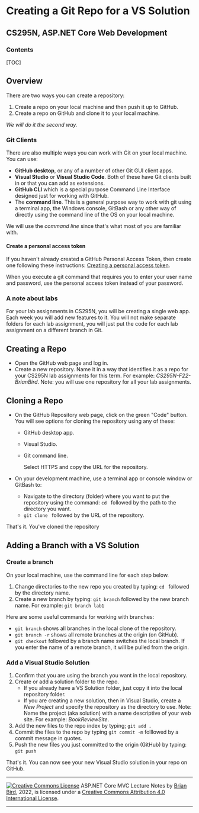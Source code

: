 <h1>Creating a Git Repo for a VS Solution</h1>

<h2>CS295N, ASP.NET Core Web Development</h2>



<h3>Contents</h3>

[TOC]

## Overview

There are two ways you can create a repository:

1. Create a repo on your local machine and then push it up to GitHub.
2. Create a repo on GitHub and clone it to your local machine. 

*We will do it the second way.*

### Git Clients

There are also multiple ways you can work with Git on your local machine. You can use:

- **GitHub desktop**, or any of a number of other Git GUI client apps.
- **Visual Studio** or **Visual Studio Code**. Both of these have Git clients built in or that you can add as extensions.
- **GitHub CLI** which is a special purpose Command Line Interface designed just for working with GitHub.
- The **command line**. This is a general purpose way to work with git using a terminal app, the Windows console, GitBash or any other way of directly using the command line of the OS on your local machine.

We will use the *command line* since that's what most of you are familiar with.

#### Create a personal access token

If you haven't already created a GitHub Personal Access Token, then create one following these instructions: [Creating a personal access token](https://docs.github.com/en/authentication/keeping-your-account-and-data-secure/creating-a-personal-access-token).

When you execute a git command that requires you to enter your user name and password, use the personal access token instead of your password.

### A note about labs

For your lab assignments in CS295N, you will be creating a single web app. Each week you will add new features to it. You will not make separate folders for each lab assignment, you will just put the code for each lab assignment on a different branch in Git.

## Creating a Repo

- Open the GitHub web page and log in.
- Create a new repository. Name it in a way that identifies it as a repo for your CS295N lab assignments for this term. For example: *CS295N-F22-BrianBird*.
  Note: you will use one repository for all your lab assignments.

## Cloning a Repo

- On the GitHub Repository web page, click on the green "Code" button. You will see options for cloning the repository using any of these:

  - GitHub desktop app.
  - Visual Studio.
  - Git command line.

     Select HTTPS and copy the URL for the repository.

- On your development machine, use a terminal app or console window or GitBash to:

  - Navigate to the directory (folder) where you want to put the repository using the command: `cd ` followed by the path to the directory you want.
  - `git clone ` followed by the URL of the repository.

That's it. You've cloned the repository

## Adding a Branch with a VS Solution

### Create a branch

On your local machine, use the command line for each step below.

1. Change directories to the new repo you created by typing: `cd ` followed by the directory name.
2. Create a new branch by typing: `git branch` followed by the new branch name.
   For example: `git branch lab1`

Here are some useful commands for working with branches:

- `git branch` shows all branches in the local clone of the repository.
- `git branch -r` shows all remote branches at the origin  (on GitHub).
- `git checkout` followed by a branch name switches the local branch. 
  If you enter the name of a remote branch, it will be pulled from the origin.

### Add a Visual Studio Solution

1. Confirm that you are using the branch you want in the local repository.
2. Create or add a solution folder to the repo.
   - If you already have a VS Solution folder, just copy it into the local repository folder.
   - If you are creating a new solution, then in Visual Studio, create a *New Project* and specify the repository as the directory to use.
     Note: Name the project (aka solution) with a name descriptive of your web site. For example: *BookReviewSite*.
3. Add the new files to the repo index by typing; `git add .`
4. Commit the files to the repo by typing `git commit -m` folllowed by a commit message in quotes.
5. Push the new files you just committed to the origin (GitHub) by typing: `git push`

That's it. You can now see your new Visual Studio solution in your repo on GitHub.



------

[![Creative Commons License](https://i.creativecommons.org/l/by/4.0/88x31.png)](http://creativecommons.org/licenses/by/4.0/)
ASP.NET Core MVC Lecture Notes by [Brian Bird](https://profbird.dev), 2022, is licensed under a [Creative Commons Attribution 4.0 International License](http://creativecommons.org/licenses/by/4.0/). 

------

